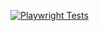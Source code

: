 [![Playwright Tests](https://github.com/gk061090/e2e/actions/workflows/playwright.yml/badge.svg)](https://github.com/gk061090/e2e/actions/workflows/playwright.yml)

